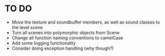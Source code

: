 # TO DO

* Move the texture and soundbuffer members, as well as sound classes to the level scene
* Turn all scenes into polymorphic objects from Scene
* Change all function naming conventions to camelCase
* Add some logging functionality
* Consider doing exception handling (why though?)